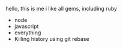 hello, this is me
i like all gems, including ruby
* node
* javascript
* everything
* Killing history using git rebase
